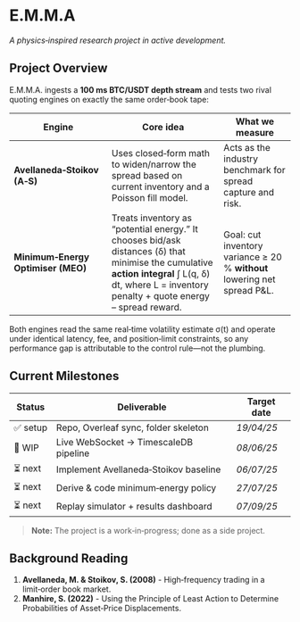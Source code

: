 # E.M.M.A
_A physics‑inspired research project in active development._

## Project Overview
E.M.M.A. ingests a **100 ms BTC/USDT depth stream** and tests two rival quoting
engines on exactly the same order‑book tape:

| Engine | Core idea | What we measure |
|--------|-----------|-----------------|
| **Avellaneda‑Stoikov (A‑S)** | Uses closed‑form math to widen/narrow the spread based on current inventory and a Poisson fill model. | Acts as the industry benchmark for spread capture and risk. |
| **Minimum‑Energy Optimiser (MEO)** | Treats inventory as “potential energy.”  It chooses bid/ask distances (δ) that minimise the cumulative **action integral**  ∫ L(q, δ) dt, where L = inventory penalty + quote energy – spread reward. | Goal: cut inventory variance ≥ 20 % **without** lowering net spread P&L. |

Both engines read the same real‑time volatility estimate σ(t) and operate
under identical latency, fee, and position‑limit constraints, so any
performance gap is attributable to the control rule—not the plumbing.

## Current Milestones
| Status | Deliverable | Target date |
| ------ | ----------- | ----------- |
| ✅ setup | Repo, Overleaf sync, folder skeleton | *19/04/25* |
| 🔄 WIP | Live WebSocket → TimescaleDB pipeline | *08/06/25* |
| ⏳ next | Implement Avellaneda‑Stoikov baseline | *06/07/25* |
| ⏳ next | Derive & code minimum‑energy policy | *27/07/25* |
| ⏳ next | Replay simulator + results dashboard | *07/09/25* |

> **Note:** The project is a work‑in‑progress; done as a side project.

## Background Reading
1. **Avellaneda, M. & Stoikov, S. (2008)** - High‑frequency trading in a limit‑order book market.
2. **Manhire, S. (2022)** - Using the Principle of Least Action to Determine Probabilities of Asset‑Price Displacements.

